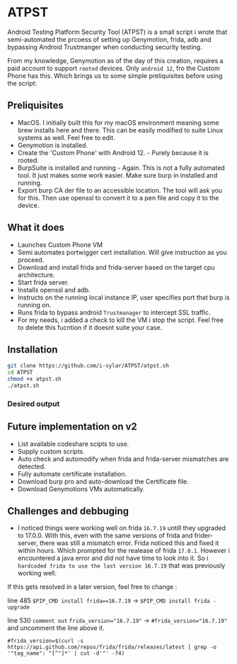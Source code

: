 # ATPST

Android Testing Platform Security Tool (ATPST) is a small script i wrote that semi-automated the prcoess of setting up Genymotion, frida, adb and bypassing Android Trustmanger when conducting security testing.

From my knowledge, Genymotion as of the day of this creation, requires a paid account to support `rooted` devices. Only `android 12`, fro the Custom Phone has this. Which brings us to some simple preliquisites before using the script:

## Preliquisites
- MacOS. I initially built this for my macOS environment meaning some brew installs here and there. This can be easily modified to suite Linux systems as well. Feel free to edit.
- Genymotion is installed.
- Create the 'Custom Phone' with Android 12. - Purely because it is rooted.
- BurpSuite is installed and running - Again. This is not a fully automated tool. It just makes some work easier. Make sure burp in installed and running.
- Export burp CA der file to an accessible location. The tool will ask you for this. Then use openssl to convert it to a pen file and copy it to the device.

## What it does
- Launches Custom Phone VM
- Semi automates portwigger cert installation. Will give instruction as you proceed.
- Download and install frida and frida-server based on the target cpu architecture.
- Start frida server.
- Installs openssl and adb.
- Instructs on the running local instance IP, user specifies port that burp is running on.
- Runs frida to bypass android `Trustmanager` to intercept SSL traffic.
- For my needs, i added a check to kill the VM i stop the script. Feel free to delete this fucntion if it doesnt suite your case.

## Installation
```sh
git clone https://github.com/i-sylar/ATPST/atpst.sh
cd ATPST
chmod +x atpst.sh
./atpst.sh
```
### Desired output


## Future implementation on v2
- List available codeshare scipts to use.
- Supply custom scripts.
- Auto check and automodify when frida and frida-server mismatches are detected.
- Fully automate certificate installation.
- Download burp pro and auto-download the Certificate file.
- Download Genymotions VMs automatically.

 ## Challenges and debbuging
- I noticed things were working well on frida `16.7.19` untill they upgraded to 17.0.0. With this, even with the same versions of frida and frider-server, there was still a mismatch error. Frida noticed this and fixed it within hours. Which prompted for the realease of frida `17.0.1`. However i encountered a java error and did not have time to look into it. So i `hardcoded frida to use the last version 16.7.19` that was previously working well.

If this gets resolved in a later version, feel free to change :

line 485 `$PIP_CMD install frida==16.7.19` -> `$PIP_CMD install frida -upgrade`

line 530 `comment out` `frida_version="16.7.19"` -> `#frida_version="16.7.19"` and uncomment the line above it.

`#frida_version=$(curl -s https://api.github.com/repos/frida/frida/releases/latest | grep -o '"tag_name": "[^"]*' | cut -d'"' -f4)`
